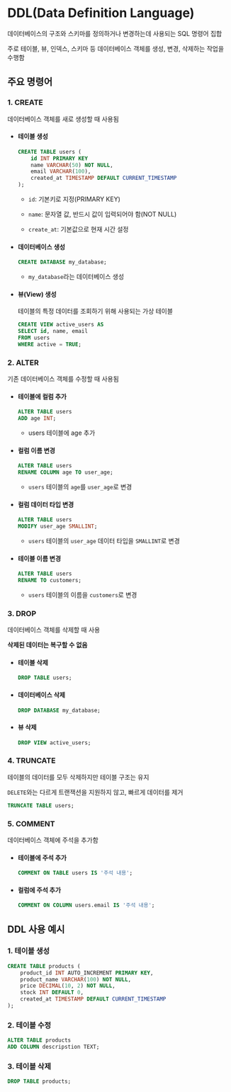 # DDL(Data Definition Language)

데이터베이스의 구조와 스키마를 정의하거나 변경하는데 사용되는 SQL 명령어 집합

주로 테이블, 뷰, 인덱스, 스키마 등 데이터베이스 객체를 생성, 변경, 삭제하는 작업을 수행함

## 주요 명령어

### 1. CREATE

데이터베이스 객체를 새로 생성할 때 사용됨

- #### 테이블 생성

    ```sql
    CREATE TABLE users (
        id INT PRIMARY KEY
        name VARCHAR(50) NOT NULL,
        email VARCHAR(100),
        created_at TIMESTAMP DEFAULT CURRENT_TIMESTAMP
    );
    ```
    * `id`: 기본키로 지정(PRIMARY KEY)

    * `name`: 문자열 값, 반드시 값이 입력되어야 함(NOT NULL)

    * `create_at`: 기본값으로 현재 시간 설정

- #### 데이터베이스 생성

    ```sql
    CREATE DATABASE my_database;
    ```

    * `my_database`라는 데이터베이스 생성

- #### 뷰(View) 생성

    테이블의 특정 데이터를 조회하기 위해 사용되는 가상 테이블

    ```sql
    CREATE VIEW active_users AS
    SELECT id, name, email
    FROM users
    WHERE active = TRUE;
    ```

### 2. ALTER

기존 데이터베이스 객체를 수정할 때 사용됨

- #### 테이블에 컬럼 추가

    ```sql
    ALTER TABLE users
    ADD age INT;
    ```
    * users 테이블에 age 추가

- #### 컬럼 이름 변경

    ```sql
    ALTER TABLE users
    RENAME COLUMN age TO user_age;
    ```

    * `users` 테이블의 `age`를 `user_age`로 변경

- #### 컬럼 데이터 타입 변경

    ```sql
    ALTER TABLE users
    MODIFY user_age SMALLINT;
    ```

    * `users` 테이블의 `user_age` 데이터 타입을 `SMALLINT`로 변경

- #### 테이블 이름 변경

    ```sql
    ALTER TABLE users
    RENAME TO customers;
    ```

    * `users` 테이블의 이름을 `customers`로 변경

### 3. DROP

데이터베이스 객체를 삭제할 때 사용

**삭제된 데이터는 복구할 수 없음**

- #### 테이블 삭제

    ```sql
    DROP TABLE users;
    ```

- #### 데이터베이스 삭제

    ```sql
    DROP DATABASE my_database;
    ```

- #### 뷰 삭제

    ```sql
    DROP VIEW active_users;
    ```

### 4. TRUNCATE

테이블의 데이터를 모두 삭제하지만 테이블 구조는 유지

`DELETE`와는 다르게 트랜잭션을 지원하지 않고, 빠르게 데이터를 제거

```sql
TRUNCATE TABLE users;
```

### 5. COMMENT

데이터베이스 객체에 주석을 추가함

- #### 테이블에 주석 추가

    ```sql
    COMMENT ON TABLE users IS '주석 내용';
    ```

- #### 컬럼에 주석 추가

    ```sql
    COMMENT ON COLUMN users.email IS '주석 내용';
    ```
## DDL 사용 예시

### 1. 테이블 생성

```sql
CREATE TABLE products (
    product_id INT AUTO_INCREMENT PRIMARY KEY,
    product_name VARCHAR(100) NOT NULL,
    price DECIMAL(10, 2) NOT NULL,
    stock INT DEFAULT 0,
    created_at TIMESTAMP DEFAULT CURRENT_TIMESTAMP
);
```

### 2. 테이블 수정

```sql
ALTER TABLE products
ADD COLUMN descripstion TEXT;
```

### 3. 테이블 삭제

```sql
DROP TABLE products;
```


